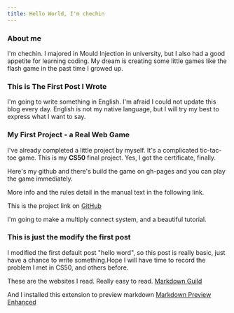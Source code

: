 ```yaml
---
title: Hello World, I'm chechin
---
```


### About me

I'm chechin. I majored in Mould Injection in university, but I also had a good appetite for learning coding. My dream is creating some little games like the flash game in the past time I growed up.

### This is The First Post I Wrote

I'm going to write something in English. I'm afraid I could not update this blog every day. English is not my native language, but I will try my best to express what I want to say.

### My First Project - a Real Web Game

I've already completed a little project by myself.
It's a complicated tic-tac-toe game.
This is my **CS50** final project. Yes, I got the certificate, finally.

Here's my github and there's build the game on gh-pages and you can play the game immediately.

More info and the rules detail in the manual text in the following link.

This is the project link on [GitHub](https://github.com/wcc356/oni-tic-tac-toe)

I'm going to make a multiply connect system, and a beautiful tutorial.

### This is just the modify the first post

I modified the first default post "hello word", so this post is really basic, just have a chance to write something.Hope I will have time to record the problem I met in CS50, and others before.

These are the websites I read. Really easy to read.
[Markdown Guild](https://www.markdownguide.org/cheat-sheet/)

And I installed this extension to preview markdown
[Markdown Preview Enhanced](https://marketplace.visualstudio.com/items?itemName=shd101wyy.markdown-preview-enhanced)
